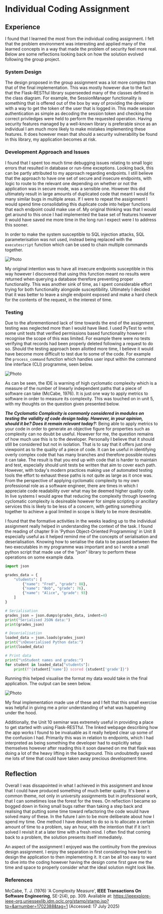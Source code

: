 # Individual Coding Assignment

## Experience
I found that I learned the most from the individual coding assignment. I felt that the problem environment was interesting and applied many of the learned concepts in a way that made the problem of security feel more real. Below are some reflections looking back on how the solution evolved following the group project.

### System Design
The design proposed in the group assignment was a lot more complex than that of the final implementation. This was mostly however due to the fact that the Flask-RESTful library superseeded many of the classes defined in the class diagram. For example, the SessionManager functionality is something that is offered out of the box by way of providing the developer with a way to get the token of the user that is logged in. This made session authentication as simple as decoding the session token and checking the correct priviledges were held to perform the requested operation. Having security features managed by a well-known library is preferable since as an individual I am much more likely to make mistakes implementing these features. It does however mean that should a security vulnerability be found in this library, my application becomes at risk.

### Development Approach and Issues
I found that I spent too much time debugging issues relating to small logic errors that resulted in database or run-time exceptions. Looking back, this can be partly attributed to my approach regarding endpoints. I still believe that the approach to have one set of secure and insecure endpoints, with logic to route to the relevant one depending on whether or not the application was in secure mode, was a sensible one. However this did ultimately result in large amounts of duplicated code that meant I would fix many similar bugs in multiple areas. If I were to repeat the assignment I would spend time consolidating this duplicate code into helper functions that each endpoint could make use of. My original thinking was that I would get around to this once I had implemented the base set of features however it would have saved me more time in the long run I expect were I to address this sooner.

In order to make the system susceptible to SQL injection attacks, SQL parameterisation was not used, instead being replaced with the `executescript` function which can be used to chain multiple commands together.

![Photo](./media/sql_injection.png "Susceptible to SQL Injection")

My original intention was to have all insecure endpoints susceptible in this way however I discovered that using this function meant no results were returned when querying a database therefore preventing proper functionality. This was another sink of time, as I spent considerable effort trying for both functionality alongside susceptibility. Ultimately I decided that it was better to leave a single endpoint exposed and make a hard check for the contents of the request, in the interest of time.

### Testing
Due to the aforementioned lack of time towards the end of the assignment, testing was neglected more than I would have liked. I used PyTest to write some unit tests that verified permissions based functionality however I recognise the scope of this was limited. For example there were no tests verifying that records had been properly deleted following a request to do so. Should the testing approach been allotted more time, I believe it would have become more difficult to test due to some of the code. For example the `process_command` function which handles user input within the command line interface (CLI) programme, seen below.

![Photo](./media/cyclomatic_complexity.png "IDE warning of high cyclomatic complexity")

As can be seen, the IDE is warning of high cyclomatic complexity which is a measure of the number of linearly independent paths that a piece of software can take (McCabe, 1976). It is just one way to apply metrics to software in order to measure its complexity. This was touched on in unit 5, with my thoughts on the question given presented below.

**_The Cyclomatic Complexity is commonly considered in modules on testing the validity of code design today. However, in your opinion, should it be? Does it remain relevant today?:_**  Being able to apply metrics to your code in order to generate an objective figure for properties such as complexity can no doubt be useful. However for me, the question remains of how much use this is to the developer. Personally I believe that it should still be considered but not in isolation. That is to say that it offers just one viewpoint as to the quality of a piece of code. It can be useful in identifying overly complex code that has many branches and therefore possible routes it can take. The result is that you end up with code that is harder to maintain and test, especially should unit tests be written that aim to cover each path. However, with today's modern practices making use of automated testing tools the effort to exhaust these paths is not quite as large as it once was.
From the perspective of applying cyclomatic complexity to my own professional role as a software engineer, there are times in which I appreciate code readability over what may be deemed higher quality code. In live systems I would agree that reducing the complexity through lowering cyclomatic complexity is desireable however for simple scripting or ancillary services this is likely to be less of a concern, with getting something together to achieve a goal limited in scope is likely to be more desireable.

I found that the formative activities in the weeks leading up to the individual assignment really helped in understanding the context of the task. I found the reading of chapter 9 in 'Python Object-Oriented Programming' in Unit 8 especially useful as it helped remind me of the concepts of serialisation and deserialisation. Knowing how to serialise the data to be passed between the two executables in my programme was important and so I wrote a small python script that made use of the "json" library to perform these operations on some example data.

```python
import json

grades_data = {
    "students": [
        {"name": "Fred", "grade": 88},
        {"name": "Bob", "grade": 76},
        {"name": "Alice", "grade": 93}
    ]
}

# Serialisation
grades_json = json.dumps(grades_data, indent=4)
print("Serialised JSON data:")
print(grades_json)

# Deserialisation
loaded_data = json.loads(grades_json)
print("\nDeserialised Python data:")
print(loaded_data)

# Print data
print("\nStudent names and grades:")
for student in loaded_data["students"]:
    print(f"{student['name']} scored {student['grade']}")
```

Running this helped visualise the format my data would take in the final application. The output can be seen below.

![Photo](./media/serialisation.png "Serialisation and deserialisation of data")

My final implementation made use of these and I felt that this small exercise was helpful in giving me a prior understanding of what was happening under the hood.

Additionally, the Unit 10 seminar was extremely useful in providing a place to get started with using Flask-RESTful. The linked webpage describing how the app works I found to be invaluable as it really helped clear up some of the confusion I had. Primarily this was in relation to endpoints, which I had interpreted as being something the developer had to explicitly setup themselves however after reading this it soon dawned on me that flask was doing a lot of the heavy lifting in the background. This undoubtedly saved me lots of time that could have taken away precious development time.

## Reflection
Overall I was dissapointed in what I achieved in this assignment and know that I could have produced something of much better quality. It's been a common theme, not only in university assignments but in professional work, that I can sometimes lose the forest for the trees. On reflection I became so bogged down in fixing small bugs rather than taking a step back and realising that putting some time toward refactoring the code would have solved many of these. In the future I aim to be more deliberate about how I spend my time. One method I have devised to do so is to allocate a certain amount of time to a problem, say an hour, with the intention that if it isn't solved I revisit it at a later time with a fresh mind. I often find that coming back to a problem, the solution presents itself immediately.

An aspect of the assignment I enjoyed was the continuity from the previous design assignment. I enjoy the separation in first considering how best to design the application to then implementing it. It can be all too easy to want to dive into the coding however having the design come first gave me the time and space to properly consider what the ideal solution might look like.

### References
McCabe, T. J. (1976) 'A Complexity Measure', **IEEE Transactions On Software Engineering**, SE-2(4), pp. 309. Available at: https://ieeexplore-ieee-org.uniessexlib.idm.oclc.org/stamp/stamp.jsp?tp=&arnumber=1702388&tag=1 (Accessed: 17 July 2025)
